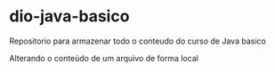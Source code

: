 # dio-java-basico
Repositorio para armazenar todo o conteudo do curso de Java basico

Alterando o conteúdo de um arquivo de forma local
